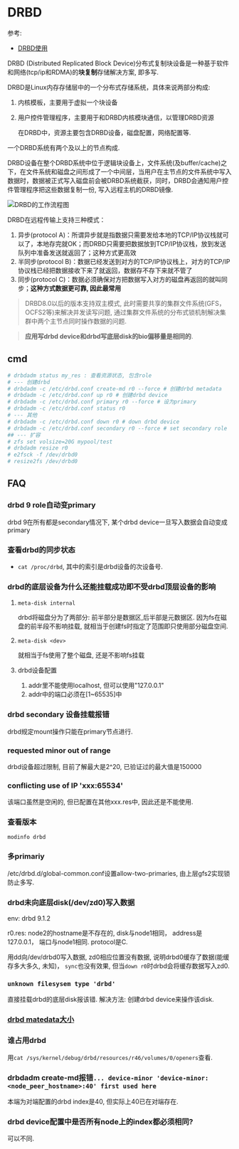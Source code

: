 # DRBD
参考:
- [DRBD使用](https://documentation.suse.com/zh-cn/sle-ha/11-SP4/html/SLE-ha-guide/cha-ha-drbd.html)

DRBD (Distributed Replicated Block Device)分布式复制块设备是一种基于软件和网络(tcp/ip和RDMA)的**块复制**存储解决方案, 即多写.

DRBD是Linux内存存储层中的一个分布式存储系统，具体来说两部分构成:
1. 内核模板，主要用于虚拟一个块设备
1. 用户控件管理程序，主要用于和DRBD内核模块通信，以管理DRBD资源

    在DRBD中，资源主要包含DRBD设备，磁盘配置，网络配置等.

一个DRBD系统有两个及以上的节点构成.

DRBD设备在整个DRBD系统中位于逻辑块设备上，文件系统(及buffer/cache)之下，在文件系统和磁盘之间形成了一个中间层，当用户在主节点的文件系统中写入数据时，数据被正式写入磁盘前会被DRBD系统截获，同时，DRBD会通知用户控件管理程序把这些数据复制一份, 写入远程主机的DRBD镜像.

![DRBD的工作流程图](http://s3.51cto.com/wyfs02/M00/25/7A/wKiom1NgbRPzAB4LAABNdBRd5XE362.gif)

DRBD在远程传输上支持三种模式：
1. 异步(protocol A)：所谓异步就是指数据只需要发给本地的TCP/IP协议栈就可以了，本地存完就OK；而DRBD只需要把数据放到TCP/IP协议栈，放到发送队列中准备发送就返回了；这种方式更高效
1. 半同步(protocol B)：数据已经发送到对方的TCP/IP协议栈上，对方的TCP/IP协议栈已经把数据接收下来了就返回，数据存不存下来就不管了
1. 同步(protocol C)：数据必须确保对方把数据写入对方的磁盘再返回的就叫同步；**这种方式数据更可靠, 因此最常用**

> DRBD8.0以后的版本支持双主模式, 此时需要共享的集群文件系统(GFS，OCFS2等)来解决并发读写问题, 通过集群文件系统的分布式锁机制解决集群中两个主节点同时操作数据的问题.

> **应用写drbd device和drbd写底层disk的bio偏移量是相同的**.

## cmd
```bash
# drbdadm status my_res : 查看资源状态, 包含role
# --- 创建drbd
# drbdadm -c /etc/drbd.conf create-md r0 --force # 创建drbd metadata
# drbdadm -c /etc/drbd.conf up r0 # 创建drbd device
# drbdadm -c /etc/drbd.conf primary r0 --force # 设为primary
# drbdadm -c /etc/drbd.conf status r0
# --- 其他
# drbdadm -c /etc/drbd.conf down r0 # down drbd device
# drbdadm -c /etc/drbd.conf secondary r0 --force # set secondary role
## --- 扩容
# zfs set volsize=20G mypool/test
# drbdadm resize r0
# e2fsck -f /dev/drbd0
# resize2fs /dev/drbd0
```

## FAQ
### drbd 9 role自动变primary
drbd 9在所有都是secondary情况下, 某个drbd device一旦写入数据会自动变成primary
### 查看drbd的同步状态
- `cat /proc/drbd`, 其中的索引是drbd设备的次设备号.

### drbd的底层设备为什么还能挂载成功即不受drbd顶层设备的影响
1. `meta-disk internal`

    drbd将磁盘分为了两部分: 前半部分是数据区,后半部是元数据区. 因为fs在磁盘的前半段不影响挂载, 就相当于创建fs时指定了范围即只使用部分磁盘空间.
1. `meta-disk <dev>`

    就相当于fs使用了整个磁盘, 还是不影响fs挂载

1. drbd设备配置

    1. addr里不能使用localhost, 但可以使用"127.0.0.1"
    1. addr中的端口必须在[1~65535]中

### drbd secondary 设备挂载报错
drbd规定mount操作只能在primary节点进行.

### requested minor out of range
drbd设备超过限制, 目前了解最大是2^20, 已验证过的最大值是150000

### conflicting use of IP 'xxx:65534'
该端口虽然是空闲的, 但已配置在其他xxx.res中, 因此还是不能使用.

### 查看版本
`modinfo drbd`

### 多primariy
/etc/drbd.d/global-common.conf设置allow-two-primaries, 由上层gfs2实现锁防止多写.

### drbd未向底层disk(/dev/zd0)写入数据
env: drbd 9.1.2

r0.res: node2的hostname是不存在的, disk与node1相同， address是127.0.0.1， 端口与node1相同. protocol是C.

用dd向/dev/drbd0写入数据, zd0相应位置没有数据, 说明drbd0缓存了数据(能缓存多大多久, 未知)， `sync`也没有效果, 但当`down r0`时drbd会将缓存数据写入zd0.

### `unknown filesysem type 'drbd'`
直接挂载drbd的底层disk报该错. 解决方法: 创建drbd device来操作该disk.

### [drbd matedata大小](https://linbit.com/drbd-user-guide/drbd-guide-9_0-cn/#s-meta-data-size)

### 谁占用drbd
用`cat /sys/kernel/debug/drbd/resources/r46/volumes/0/openers`查看.

### drbdadm create-md报错`... device-minor 'device-minor:<node_peer_hostname>:40' first used here`
本端为对端配置的drbd index是40, 但实际上40已在对端存在.

### drbd device配置中是否所有node上的index都必须相同?
可以不同.